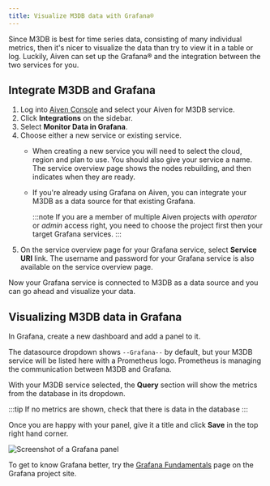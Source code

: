 ```yaml
---
title: Visualize M3DB data with Grafana®
---
```


Since M3DB is best for time series data, consisting of many individual
metrics, then it's nicer to visualize the data than try to view it in a
table or log. Luckily, Aiven can set up the Grafana® and the integration
between the two services for you.

## Integrate M3DB and Grafana

1.  Log into [Aiven Console](https://console.aiven.io) and select your
    Aiven for M3DB service.
2.  Click **Integrations** on the sidebar.
3.  Select **Monitor Data in Grafana**.
4.  Choose either a new service or existing service.
    -   When creating a new service you will need to select the cloud,
        region and plan to use. You should also give your service a
        name. The service overview page shows the nodes rebuilding, and
        then indicates when they are ready.

    -   If you're already using Grafana on Aiven, you can integrate
        your M3DB as a data source for that existing Grafana.

        :::note
        If you are a member of multiple Aiven projects with *operator*
        or *admin* access right, you need to choose the project first
        then your target Grafana services.
        :::
5.  On the service overview page for your Grafana service, select
    **Service URI** link. The username and password for your Grafana
    service is also available on the service overview page.

Now your Grafana service is connected to M3DB as a data source and you
can go ahead and visualize your data.

## Visualizing M3DB data in Grafana

In Grafana, create a new dashboard and add a panel to it.

The datasource dropdown shows `--Grafana--` by default, but your M3DB
service will be listed here with a Prometheus logo. Prometheus is
managing the communication between M3DB and Grafana.

With your M3DB service selected, the **Query** section will show the
metrics from the database in its dropdown.

:::tip
If no metrics are shown, check that there is data in the database
:::

Once you are happy with your panel, give it a title and click **Save**
in the top right hand corner.

![Screenshot of a Grafana panel](/images/content/products/m3db/m3db-grafana.png)

To get to know Grafana better, try the [Grafana
Fundamentals](https://grafana.com/tutorials/grafana-fundamentals/?pg=docs)
page on the Grafana project site.
